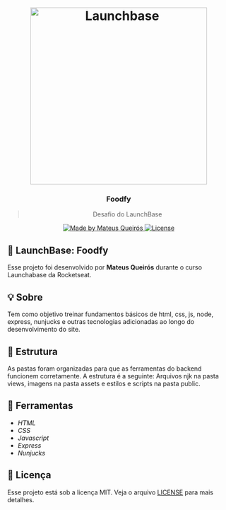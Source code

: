 
<h1 align="center">
    <img alt="Launchbase" src="https://storage.googleapis.com/golden-wind/bootcamp-launchbase/logo.png" width="400px" />
</h1>

<h3 align="center">
  Foodfy
</h3>

<blockquote align="center">Desafio do LaunchBase</blockquote>

<p align="center">

  <a href="https://rocketseat.com.br">
    <img alt="Made by Mateus Queirós" src="https://img.shields.io/badge/made%20by-Mateus%20Queirós-%23F8952D">
  </a>

  <a href="LICENSE" >
    <img alt="License" src="https://img.shields.io/badge/license-MIT-%23F8952D">
  </a>

</p>

## 🚀 LaunchBase: Foodfy

Esse projeto foi desenvolvido por **Mateus Queirós** durante o curso Launchabase da Rocketseat.

## 💡 Sobre

Tem como objetivo treinar fundamentos básicos de html, css, js, node, express, nunjucks e outras tecnologias adicionadas ao longo do desenvolvimento do site.

## 📂 Estrutura

As pastas foram organizadas para que as ferramentas do backend funcionem corretamente. A estrutura é a seguinte: Arquivos njk na pasta views, imagens na pasta assets e estilos e scripts na pasta public.

## 🔨 Ferramentas

- _HTML_
- _CSS_
- _Javascript_
- _Express_
- _Nunjucks_

## 📝 Licença

Esse projeto está sob a licença MIT. Veja o arquivo [LICENSE](https://github.com/mateuscqueiros/foodfy/blob/master/LICENSE) para mais detalhes.